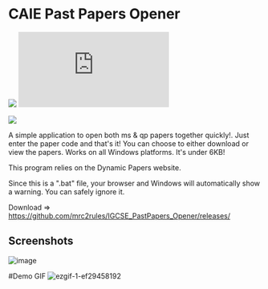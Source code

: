 # CAIE Past Papers Opener

![](https://img.shields.io/github/downloads/mrc2rules/IGCSE_PastPapers_Opener/total.svg?style=for-the-badge&color=F62451)
![](https://badge-size.herokuapp.com/mrc2rules/IGCSE_PastPapers_Opener/main/PastPaperOpener.bat?style=for-the-badge&color=F62451)

![](https://img.shields.io/badge/Windows-0078D6?style=for-the-badge&logo=windows&logoColor=white)

A simple application to open both ms & qp papers together quickly!. Just enter the paper code and that's it! You can choose to either download or view the papers.
Works on all Windows platforms. It's under 6KB!

This program relies on the Dynamic Papers website.

Since this is a ".bat" file, your browser and Windows will automatically show a warning. You can safely ignore it.

Download => https://github.com/mrc2rules/IGCSE_PastPapers_Opener/releases/

## Screenshots
![image](https://github.com/mrc2rules/CAIE_PastPapersOpener/assets/58372697/3b5d3ac9-4216-4f46-95e3-3a4daaaf2ff7)

#Demo GIF
![ezgif-1-ef29458192](https://github.com/mrc2rules/CAIE_PastPapersOpener/assets/58372697/bc7caa89-30e1-4c86-926b-8941be140b94)



